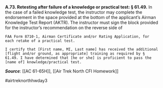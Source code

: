 **A.73.  Retesting after failure of a knowledge or practical test: § 61.49.** In the case of a failed knowledge test, the instructor may complete the endorsement in the space provided at the bottom of the applicant’s Airman Knowledge Test Report (AKTR). The instructor must sign the block provided for the instructor’s recommendation on the reverse side of
   
    FAA Form 8710-1, Airman Certificate and/or Rating Application, for each retake of a practical test.
    
    I certify that [First name, MI, Last name] has received the additional [flight and/or ground, as appropriate] training as required by § 61.49. I have determined that [he or she] is proficient to pass the [name of] knowledge/practical test.

***Source***: [[AC 61-65H]], [[Air Trek North CFI Homework]]

#airtreknorthhwday3